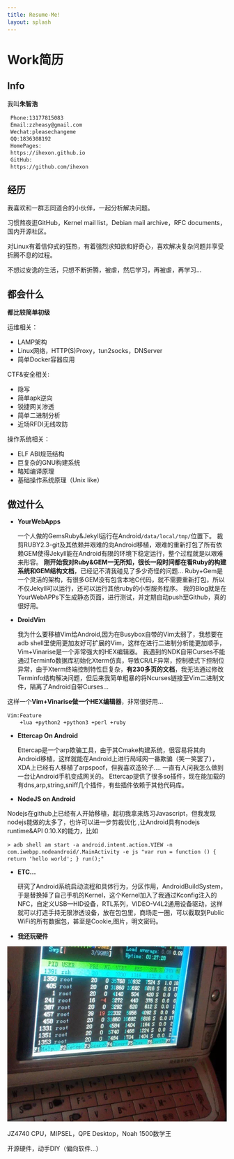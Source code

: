```yaml
---
title: Resume-Me!
layout: splash
---
```


# Work简历 #

## Info ##

我叫**朱智浩**

```
 Phone:13177815083
 Email:zzheasy@gmail.com
 Wechat:pleasechangeme
 QQ:1836308192
 HomePages:
 https://ihexon.github.io
 GitHub:
 https://github.com/ihexon
```

## 经历 ##

我喜欢和一群志同道合的小伙伴，一起分析解决问题。

习惯熬夜逛GitHub，Kernel mail list，Debian mail archive，RFC documents，国内开源社区。

对Linux有着信仰式的狂热，有着强烈求知欲和好奇心，喜欢解决复杂问题并享受折腾不息的过程。

不想过安逸的生活，只想不断折腾，被虐，然后学习，再被虐，再学习...

## 都会什么 ##

**都比较简单初级**

运维相关：
 - LAMP架构
 - Linux网络，HTTP(S)Proxy，tun2socks，DNServer
 - 简单Docker容器应用

CTF&安全相关:
 - 隐写
 - 简单apk逆向
 - 锐捷网关渗透
 - 简单二进制分析
 - 近场RFDI无线攻防
 
操作系统相关：
 - ELF ABI规范结构
 - 巨复杂的GNU构建系统
 - 略知编译原理
 - 基础操作系统原理（Unix like）

## 做过什么 ##
 - **YourWebApps**

    一个人做的GemsRuby&Jekyll运行在Android`/data/local/tmp/`位置下。
裁剪RUBY2.3-git及其依赖并艰难的向Android移植，艰难的重新打包了所有依赖GEM使得Jekyll能在Android有限的环境下稳定运行，整个过程就是以艰难来形容。
**刚开始我对Ruby&GEM一无所知，很长一段时间都在看Ruby的构建系统和GEM结构文档**，已经记不清我碰见了多少奇怪的问题...
Ruby+Gem是一个灵活的架构，有很多GEM没有包含本地C代码，就不需要重新打包，所以不仅Jekyll可以运行，还可以运行其他ruby的小型服务程序。
我的Blog就是在YourWebAPPs下生成静态页面，进行测试，并定期自动push至Github，真的很好用。

 - **DroidVim**

    我为什么要移植Vim给Android,因为在Busybox自带的Vim太弱了，我想要在adb shell里使用更加友好可扩展的Vim，这样在进行二进制分析能更加顺手，Vim+Vinarise是一个非常强大的HEX编辑器。
我遇到的NDK自带Curses不能通过Terminfo数据库初始化Xterm仿真，导致CR/LF异常，控制模式下控制位异常，由于Xterm终端控制特性巨复杂，**有230多页的文档**，我无法通过修改Terminfo结构解决问题，但后来我简单粗暴的将Ncurses链接至Vim二进制文件，隔离了Android自带Curses...

这样一个**Vim+Vinarise做一个HEX编辑器**，非常很好用...
```    
Vim:Feature 
    +lua +python2 +python3 +perl +ruby
```
 - **Ettercap On Android**

    Ettercap是一个arp欺骗工具，由于其Cmake构建系统，很容易将其向Android移植，这样就能在Android上进行局域网一番欺骗（笑一笑罢了），XDA上已经有人移植了arpspoof，但我喜欢造轮子....
一直有人问我怎么做到一台让Android手机变成网关的。
Ettercap提供了很多so插件，现在能加载的有dns,arp,string,sniff几个插件，有些插件依赖于其他代码库。

 - **NodeJS on Android**

  Nodejs在github上已经有人开始移植，起初我拿来练习Javascript，但我发现nodejs能做的太多了，也许可以进一步剪裁优化 ,让Android具有nodejs runtime&API 0.10.X的能力，比如
```
> adb shell am start -a android.intent.action.VIEW -n com.iwebpp.nodeandroid/.MainActivity -e js "var run = function () { return 'hello world'; } run();"
```
 - **ETC...**

     研究了Android系统启动流程和具体行为，分区作用，AndroidBuildSystem，于是替换掉了自己手机的Kernel，这个Kernel加入了我通过Kconfig注入的NFC，自定义USB—HID设备，RTL系列，VIDEO-V4L2通用设备驱动，这样就可以打造手持无限渗透设备，放在包包里，商场走一圈，可以截取到Public WiFi的所有数据包，甚至是Cookie,图片，明文密码。
     

  - **我还玩硬件**

![Noah0](/images/1508329165955.jpeg)

JZ4740 CPU，MIPSEL，QPE Desktop，Noah 1500数学王

开源硬件，动手DIY（偏向软件...）
